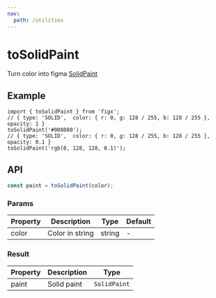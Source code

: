 ```yaml
---
nav:
  path: /utilities
---
```


# toSolidPaint

Turn color into figma [SolidPaint][solid-paint-link]

[solid-paint-link]: https://www.figma.com/plugin-docs/api/Paint/#solidpaint

## Example

```tsx
import { toSolidPaint } from 'figx';
// { type: 'SOLID',  color: { r: 0, g: 128 / 255, b: 128 / 255 }, opacity: 1 }
toSolidPaint('#008080');
// { type: 'SOLID',  color: { r: 0, g: 128 / 255, b: 128 / 255 }, opacity: 0.1 }
toSolidPaint('rgb(0, 128, 128, 0.1)');
```

## API

```ts
const paint = toSolidPaint(color);
```

### Params

| Property | Description     | Type   | Default |
| -------- | --------------- | ------ | ------- |
| color    | Color in string | string | -       |

### Result

| Property | Description | Type         |
| -------- | ----------- | ------------ |
| paint    | Solid paint | `SolidPaint` |
